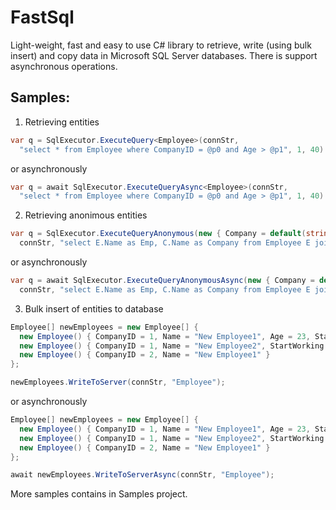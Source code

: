 # FastSql
Light-weight, fast and easy to use C# library to retrieve, write (using bulk insert) and copy data in Microsoft SQL Server databases. There is support asynchronous operations.

## Samples:

1. Retrieving  entities

  ```csharp
  var q = SqlExecutor.ExecuteQuery<Employee>(connStr, 
    "select * from Employee where CompanyID = @p0 and Age > @p1", 1, 40).ToArray();
  ```  
  or asynchronously
  ```csharp
  var q = await SqlExecutor.ExecuteQueryAsync<Employee>(connStr, 
    "select * from Employee where CompanyID = @p0 and Age > @p1", 1, 40).ToArray();
  ```  

2. Retrieving anonimous entities

  ```csharp
  var q = SqlExecutor.ExecuteQueryAnonymous(new { Company = default(string), Emp = default(string) }, 
    connStr, "select E.Name as Emp, C.Name as Company from Employee E join Company C on E.CompanyID = C.ID").ToArray();
  ```
  or asynchronously
  ```csharp
  var q = await SqlExecutor.ExecuteQueryAnonymousAsync(new { Company = default(string), Emp = default(string) }, 
    connStr, "select E.Name as Emp, C.Name as Company from Employee E join Company C on E.CompanyID = C.ID").ToArray();
  ```
  

3. Bulk insert of entities to database

  ```csharp
  Employee[] newEmployees = new Employee[] { 
    new Employee() { CompanyID = 1, Name = "New Employee1", Age = 23, StartWorking = DateTime.UtcNow },
    new Employee() { CompanyID = 1, Name = "New Employee2", StartWorking = DateTime.UtcNow },
    new Employee() { CompanyID = 2, Name = "New Employee1" }
  };
  
  newEmployees.WriteToServer(connStr, "Employee");
  ```
or asynchronously
  ```csharp
  Employee[] newEmployees = new Employee[] { 
    new Employee() { CompanyID = 1, Name = "New Employee1", Age = 23, StartWorking = DateTime.UtcNow },
    new Employee() { CompanyID = 1, Name = "New Employee2", StartWorking = DateTime.UtcNow },
    new Employee() { CompanyID = 2, Name = "New Employee1" }
  };
  
  await newEmployees.WriteToServerAsync(connStr, "Employee");
  ```

More samples contains in Samples project. 


